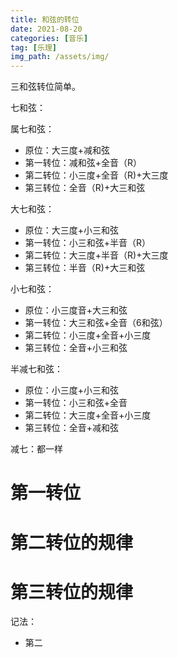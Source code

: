 ```yaml
---
title: 和弦的转位
date: 2021-08-20
categories: [音乐]
tag: [乐理]
img_path: /assets/img/
---
```



三和弦转位简单。


七和弦：

属七和弦：
- 原位：大三度+减和弦
- 第一转位：减和弦+全音（R）
- 第二转位：小三度+全音（R)+大三度
- 第三转位：全音（R)+大三和弦

大七和弦：
- 原位：大三度+小三和弦
- 第一转位：小三和弦+半音（R）
- 第二转位：大三度+半音（R)+大三度
- 第三转位：半音（R)+大三和弦

小七和弦：
- 原位：小三度音+大三和弦
- 第一转位：大三和弦+全音（6和弦）
- 第二转位：小三度+全音+小三度
- 第三转位：全音+小三和弦

半减七和弦：
- 原位：小三度+小三和弦
- 第一转位：小三和弦+全音
- 第二转位：大三度+全音+小三度
- 第三转位：全音+减和弦

减七：都一样


# 第一转位


# 第二转位的规律


# 第三转位的规律




记法：
- 第二
